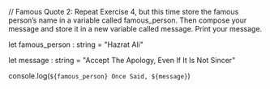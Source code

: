 

// Famous Quote 2: Repeat Exercise 4, but this time store the famous person’s name in a variable called famous_person. Then compose your message and store it in a new variable called message. Print your message.


let famous_person : string = "Hazrat Ali"

let message : string = "Accept The Apology, Even If It Is Not Sincer"

console.log(`${famous_person} Once Said, ${message}`)